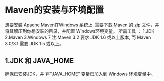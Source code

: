# Maven的安装与环境配置

  想要安装 Apache Maven在Windows 系统上, 需要下载 Maven 的 zip 文件，并将其解压到你想安装的目录，并配置 Windows环境变量。
  所需工具 ：
  1.JDK
  2.Maven
  3.Windows 7
  注:Maven 3.2 要求 JDK 1.6 或以上版本, 而 Maven 3.0/3.1 需要 JDK 1.5 或以上。
  ## 1.JDK 和 JAVA_HOME
  确保已安装JDK，并 将“JAVA_HOME” 变量已加入到 Windows 环境变量中。
